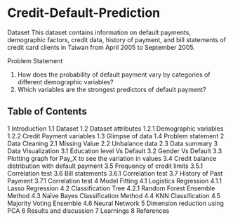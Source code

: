 # Credit-Default-Prediction

Dataset
This dataset contains information on default payments, demographic factors, credit data, history of payment, and bill statements of credit card clients in Taiwan from April 2005 to September 2005.

Problem Statement
1. How does the probability of default payment vary by categories of different demographic variables?
2. Which variables are the strongest predictors of default payment?

## Table of Contents
1	Introduction
1.1	Dataset
1.2	Dataset attributes
1.2.1	Demographic variables
1.2.2	Credit Payment variables
1.3	Glimpse of data
1.4	Problem statement
2	Data Cleaning
2.1	Missing Value
2.2	Unbalance data
2.3	Data summary
3	Data Visualization
3.1	Education level Vs Default
3.2	Gender Vs Default
3.3	Plotting graph for Pay_X to see the variation in values
3.4	Credit balance distribution with default payment
3.5	Frequency of credit limits
3.5.1	Correlation test
3.6	Bill statements
3.6.1	Correlation test
3.7	History of Past Payment
3.7.1	Correlation test
4	Model Fitting 
4.1	Logistics Regression
4.1.1	Lasso Regression
4.2	Classification Tree
4.2.1	Random Forest Ensemble Method
4.3	Naïve Bayes Classification Method
4.4	KNN Classification 
4.5	Majority Voting Ensemble 
4.6	Neural Network
5	Dimension reduction using PCA 
6	Results and discussion 
7	Learnings 
8	References 
